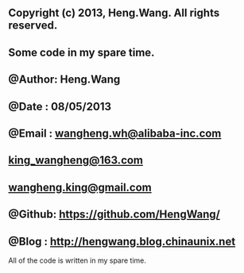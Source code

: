 ## Copyright (c) 2013, Heng.Wang. All rights reserved.
## 
## Some code in my spare time.
##   
## @Author: Heng.Wang
## @Date  : 08/05/2013
## @Email : wangheng.wh@alibaba-inc.com
##          king_wangheng@163.com
##          wangheng.king@gmail.com          
## @Github: https://github.com/HengWang/
## @Blog  : http://hengwang.blog.chinaunix.net

All of the code is written in my spare time.